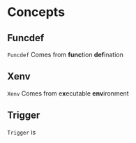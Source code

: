 # Concepts

## Funcdef

`Funcdef` Comes from **func**tion **def**ination

## Xenv

`Xenv` Comes from e**x**ecutable **env**ironment

## Trigger

`Trigger` is

